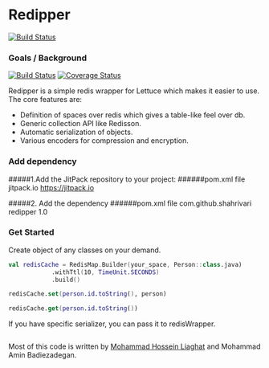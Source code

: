 # Redipper

[![Build Status](https://travis-ci.org/shahrivari/redipper.svg?branch=master)](https://travis-ci.org/shahrivari/redipper)

### Goals / Background

[![Build Status](https://travis-ci.org/shahrivari/redipper.svg?branch=master)](https://travis-ci.org/shahrivari/redipper) [![Coverage Status](https://coveralls.io/repos/github/shahrivari/redipper/badge.svg?branch=master)](https://coveralls.io/github/shahrivari/redipper?branch=master)

Redipper is a simple redis wrapper for Lettuce which makes it easier to use. The core features are:

* Definition of spaces over redis which gives a table-like feel over db.
* Generic collection API like Redisson.
* Automatic serialization of objects.
* Various encoders for compression and encryption.

### Add dependency

#####1.Add the JitPack repository to your project:
######pom.xml file
    <repositories>
	    <repository>
	        <id>jitpack.io</id>
	        <url>https://jitpack.io</url>
	    </repository>
	</repositories>
	
#####2. Add the dependency
######pom.xml file
	<dependency>
	    <groupId>com.github.shahrivari</groupId>
	    <artifactId>redipper</artifactId>
	    <version>1.0</version>
	</dependency>


### Get Started
Create object of any classes on your demand.

```kotlin
val redisCache = RedisMap.Builder(your_space, Person::class.java)
            .withTtl(10, TimeUnit.SECONDS)
            .build()

redisCache.set(person.id.toString(), person)

redisCache.get(person.id.toString())            
```

If you have specific serializer, you can pass it to redisWrapper.
```kotlin

```

Most of this code is written by [Mohammad Hossein Liaghat](https://github.com/MoHoLiaghat) and
 Mohammad Amin Badiezadegan.
